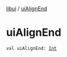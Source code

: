 [libui](index.md) / [uiAlignEnd](./ui-align-end.md)

# uiAlignEnd

`val uiAlignEnd: `[`Int`](https://kotlinlang.org/api/latest/jvm/stdlib/kotlin/-int/index.html)